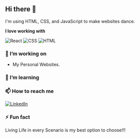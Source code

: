 
## Hi there 👋

I'm using HTML, CSS, and JavaScript to make websites dance.

**I love working with**

<div display="flex">
  <img src="https://img.shields.io/badge/react-%2320232a.svg?style=for-the-badge&logo=react&logoColor=%2361DAFB" alt="React"/>
  <img src="https://img.shields.io/badge/css3-%231572B6.svg?style=for-the-badge&logo=css3&logoColor=white" alt="CSS"/>
  <img src="https://img.shields.io/badge/HTML-%3333333.svg?style=for-the-badge&logo=HTML&logoColor=white" alt="HTML" />
</div>

### 🔭 I’m working on

- My Personal Websites.

### 🌱 I’m learning

<div display="flex">
  
</div>

### 📫 How to reach me

<div display="flex">
  <a href="www.linkedin.com/in/himanshu-sekhar-nayak-6680aa249">
    <img src="https://img.shields.io/badge/linkedin-%230077B5.svg?style=for-the-badge&logo=linkedin&logoColor=white" alt="LinkedIn"/>
  </a>
</div>

### ⚡ Fun fact

Living Life in every Scenario is my best option to choose!!!
